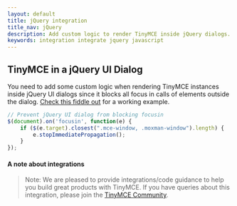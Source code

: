 ```yaml
---
layout: default
title: jQuery integration
title_nav: jQuery
description: Add custom logic to render TinyMCE inside jQuery dialogs.
keywords: integration integrate jquery javascript
---
```


## TinyMCE in a jQuery UI Dialog

You need to add some custom logic when rendering TinyMCE instances inside jQuery UI dialogs since it blocks all focus in calls of elements outside the dialog. [Check this fiddle out](http://fiddle.tinymce.com/rsdaab/713) for a working example.

```js
// Prevent jQuery UI dialog from blocking focusin
$(document).on('focusin', function(e) {
    if ($(e.target).closest(".mce-window, .moxman-window").length) {
		e.stopImmediatePropagation();
	}
});
```


#### A note about integrations

> Note: We are pleased to provide integrations/code guidance to help you build great products with TinyMCE. If you have queries about this integration, please join the [TinyMCE Community](https://community.tinymce.com).
